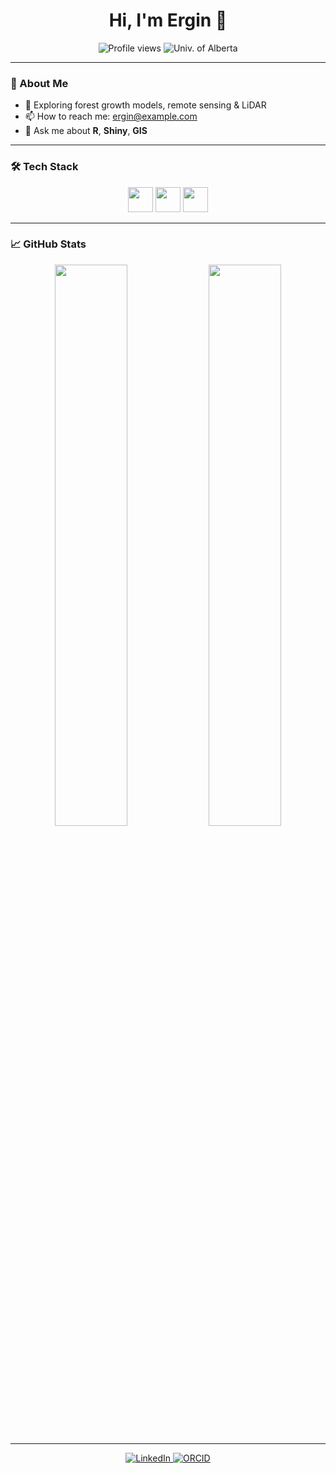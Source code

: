 <!-- 👋 Hi there -->
<h1 align="center">Hi, I'm Ergin 👋</h1>

<p align="center">
  <img src="https://komarev.com/ghpvc/?username=ergincagataycankaya" alt="Profile views"/>
  <img src="https://img.shields.io/badge/University-Alberta-blue.svg" alt="Univ. of Alberta"/>
</p>

---

### 🔭 About Me
- 🌱 Exploring forest growth models, remote sensing & LiDAR
- 📫 How to reach me: <a href="mailto:ergin@ualberta.ca">ergin@example.com</a>
- 💬 Ask me about **R**, **Shiny**, **GIS**

---

### 🛠️ Tech Stack

<p align="center">
  <img src="https://cdn.jsdelivr.net/gh/devicons/devicon/icons/r/r-original.svg" width="40" /> 
  <img src="https://cdn.jsdelivr.net/gh/devicons/devicon/icons/git/git-original.svg" width="40" /> 
  <img src="https://cdn.jsdelivr.net/gh/devicons/devicon/icons/github/github-original.svg" width="40" />
</p>

---

### 📈 GitHub Stats

<p align="center">
  <img src="https://github-readme-stats.vercel.app/api?username=ergincagataycankaya&show_icons=true&theme=dark" width="48%" />
  <img src="https://github-readme-stats.vercel.app/api/top-langs/?username=ergincagataycankaya&layout=compact&theme=dark" width="48%" />
</p>

---

<div align="center">
  <a href="https://www.linkedin.com/in/ergincagataycankaya/">
    <img src="https://img.shields.io/badge/LinkedIn-Ergin%20%C3%87ankaya-blue?logo=linkedin" alt="LinkedIn"/>
  </a>
  <a href="https://orcid.org/0000-0003-2553-8707">
    <img src="https://img.shields.io/badge/ORCID-0000-0003--2553--8707-green?logo=orcid" alt="ORCID"/>
  </a>
</div>

